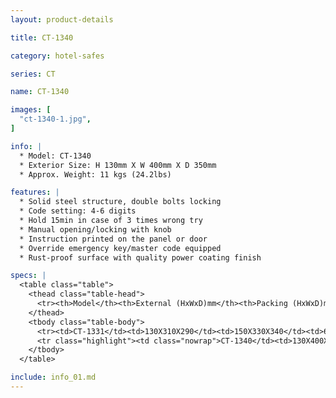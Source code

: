 ```yaml
---
layout: product-details

title: CT-1340

category: hotel-safes

series: CT

name: CT-1340

images: [
  "ct-1340-1.jpg",
]

info: |
  * Model: CT-1340
  * Exterior Size: H 130mm X W 400mm X D 350mm
  * Approx. Weight: 11 kgs (24.2lbs)

features: |
  * Solid steel structure, double bolts locking
  * Code setting: 4-6 digits
  * Hold 15min in case of 3 times wrong try
  * Manual opening/locking with knob
  * Instruction printed on the panel or door
  * Override emergency key/master code equipped
  * Rust-proof surface with quality power coating finish

specs: |
  <table class="table">
    <thead class="table-head">
      <tr><th>Model</th><th>External (HxWxD)mm</th><th>Packing (HxWxD)mm</th><th>Weight (kg)</th><th>Door (mm)</th><th>Body (mm)</th><th>20’FCL (pcs)</th></tr>
    </thead>
    <tbody class="table-body">
      <tr><td>CT-1331</td><td>130X310X290</td><td>150X330X340</td><td>6</td><td>1.2</td><td>1.2</td><td>1750</td></tr>
      <tr class="highlight"><td class="nowrap">CT-1340</td><td>130X400X350</td><td>150X420X400</td><td>9</td><td>3</td><td>1.5</td><td>1150</td></tr>
    </tbody>
  </table>

include: info_01.md
---
```

